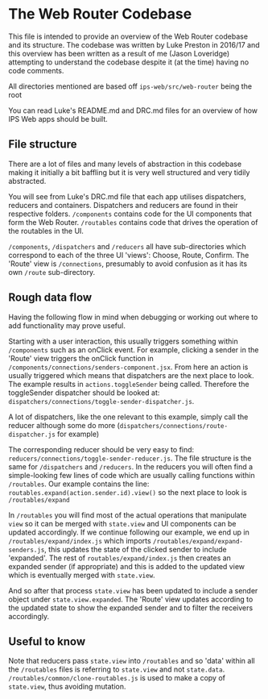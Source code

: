 # The Web Router Codebase

This file is intended to provide an overview of the Web Router codebase and its structure. The codebase was written by Luke Preston in 2016/17 and this overview has been written as a result of me (Jason Loveridge) attempting to understand the codebase despite it (at the time) having no code comments.

All directories mentioned are based off `ips-web/src/web-router` being the root

You can read Luke's README.md and DRC.md files for an overview of how IPS Web apps should be built.

## File structure

There are a lot of files and many levels of abstraction in this codebase making it initially a bit baffling but it is very well structured and very tidily abstracted.

You will see from Luke's DRC.md file that each app utilises dispatchers, reducers and containers. Dispatchers and reducers are found in their respective folders. `/components` contains code for the UI components that form the Web Router. `/routables` contains code that drives the operation of the routables in the UI.

`/components`, `/dispatchers` and `/reducers` all have sub-directories which correspond to each of the three UI 'views': Choose, Route, Confirm. The 'Route' view is `/connections`, presumably to avoid confusion as it has its own `/route` sub-directory.

## Rough data flow

Having the following flow in mind when debugging or working out where to add functionality may prove useful.

Starting with a user interaction, this usually triggers something within `/components` such as an onClick event. For example, clicking a sender in the 'Route' view triggers the onClick function in `/components/connections/senders-component.jsx`. From here an action is usually triggered which means that dispatchers are the next place to look. The example results in `actions.toggleSender` being called. Therefore the toggleSender dispatcher should be looked at: `dispatchers/connections/toggle-sender-dispatcher.js`.

A lot of dispatchers, like the one relevant to this example, simply call the reducer although some do more (`dispatchers/connections/route-dispatcher.js` for example)

The corresponding reducer should be very easy to find: `reducers/connections/toggle-sender-reducer.js`. The file structure is the same for `/dispatchers` and `/reducers`. In the reducers you will often find a simple-looking few lines of code which are usually calling functions within `/routables`. Our example contains the line: `routables.expand(action.sender.id).view()` so the next place to look is `/routables/expand`

In `/routables` you will find most of the actual operations that manipulate `view` so it can be merged with `state.view` and UI components can be updated accordingly. If we continue following our example, we end up in `/routables/expand/index.js` which imports `/routables/expand/expand-senders.js`, this updates the state of the clicked sender to include 'expanded'. The rest of `routables/expand/index.js` then creates an expanded sender (if appropriate) and this is added to the updated view which is eventually merged with `state.view`.

And so after that process `state.view` has been updated to include a sender object under `state.view.expanded`. The 'Route' view updates according to the updated state to show the expanded sender and to filter the receivers accordingly.

## Useful to know

Note that reducers pass `state.view` into `/routables` and so 'data' within all the `/routables` files is referring to `state.view` and not `state.data`. `/routables/common/clone-routables.js` is used to make a copy of `state.view`, thus avoiding mutation.

